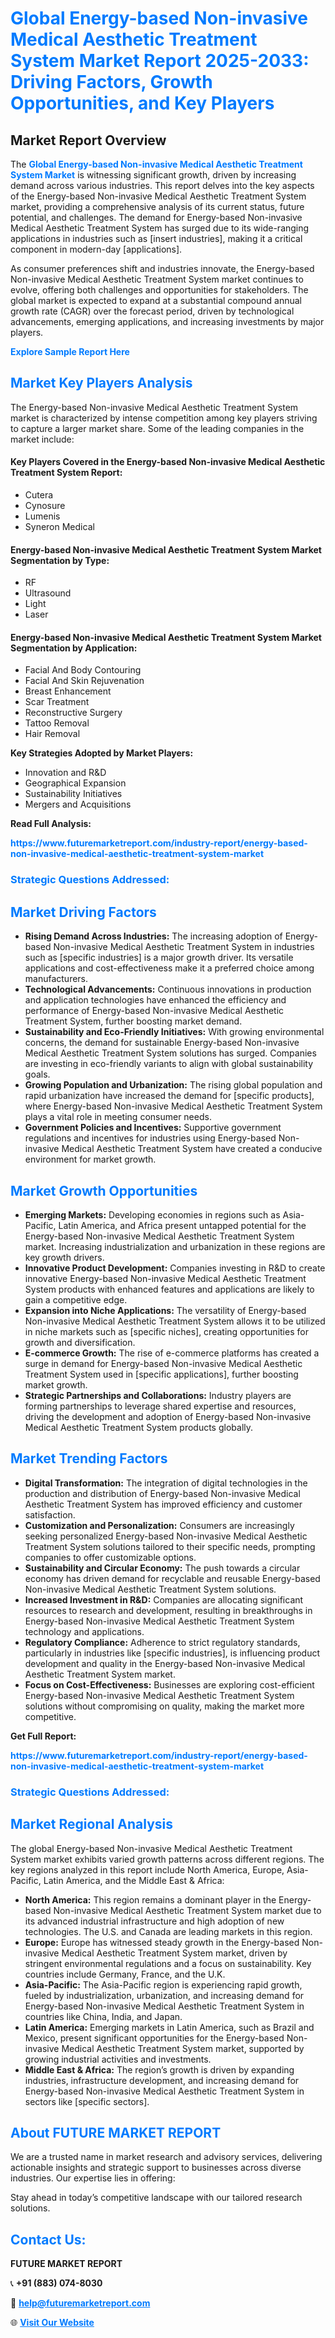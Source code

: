 <h1 style="color: #007BFF;">Global Energy-based Non-invasive Medical Aesthetic Treatment System Market Report 2025-2033: Driving Factors, Growth Opportunities, and Key Players</h1>

<section id="overview">
<h2>Market Report Overview</h2>
<p>The <a href="https://www.futuremarketreport.com/industry-report/energy-based-non-invasive-medical-aesthetic-treatment-system-market" style="color: #007BFF; text-decoration: none;"><strong>Global Energy-based Non-invasive Medical Aesthetic Treatment System Market</strong></a> is witnessing significant growth, driven by increasing demand across various industries. This report delves into the key aspects of the Energy-based Non-invasive Medical Aesthetic Treatment System market, providing a comprehensive analysis of its current status, future potential, and challenges. The demand for Energy-based Non-invasive Medical Aesthetic Treatment System has surged due to its wide-ranging applications in industries such as [insert industries], making it a critical component in modern-day [applications].</p>
<p>As consumer preferences shift and industries innovate, the Energy-based Non-invasive Medical Aesthetic Treatment System market continues to evolve, offering both challenges and opportunities for stakeholders. The global market is expected to expand at a substantial compound annual growth rate (CAGR) over the forecast period, driven by technological advancements, emerging applications, and increasing investments by major players.</p>
</section>

<section id="overview">
<p><a href="https://www.futuremarketreport.com/request-sample/reportId=34752" style="color: #007BFF; text-decoration: none;"><strong>Explore Sample Report Here</strong></a></p>
</section>

<section id="key-players">
<h2 style="color: #007BFF;">Market Key Players Analysis</h2>
<p>The Energy-based Non-invasive Medical Aesthetic Treatment System market is characterized by intense competition among key players striving to capture a larger market share. Some of the leading companies in the market include:</p>
<h4>Key Players Covered in the Energy-based Non-invasive Medical Aesthetic Treatment System Report:</h4>
<ul><li>Cutera</li><li>Cynosure</li><li>Lumenis</li><li>Syneron Medical</li></ul>
<h4>Energy-based Non-invasive Medical Aesthetic Treatment System Market Segmentation by Type:</h4>
<ul><li>RF</li><li>Ultrasound</li><li>Light</li><li>Laser</li></ul>

<h4>Energy-based Non-invasive Medical Aesthetic Treatment System Market Segmentation by Application:</h4>
<ul><li>Facial And Body Contouring</li><li>Facial And Skin Rejuvenation</li><li>Breast Enhancement</li><li>Scar Treatment</li><li>Reconstructive Surgery</li><li>Tattoo Removal</li><li>Hair Removal</li></ul>
<p><strong>Key Strategies Adopted by Market Players:</strong></p>
<ul>
<li>Innovation and R&D</li>
<li>Geographical Expansion</li>
<li>Sustainability Initiatives</li>
<li>Mergers and Acquisitions</li>
</ul>
</section>

<section>
<p><strong>Read Full Analysis: </strong></p><a href="https://www.futuremarketreport.com/industry-report/energy-based-non-invasive-medical-aesthetic-treatment-system-market" style="color: #007BFF; text-decoration: none;"><strong>https://www.futuremarketreport.com/industry-report/energy-based-non-invasive-medical-aesthetic-treatment-system-market</strong></a>
<h3 style="color: #007BFF;">Strategic Questions Addressed:</h3>
</section>

<section id="driving-factors">
<h2 style="color: #007BFF;">Market Driving Factors</h2>
<ul>
<li><strong>Rising Demand Across Industries:</strong> The increasing adoption of Energy-based Non-invasive Medical Aesthetic Treatment System in industries such as [specific industries] is a major growth driver. Its versatile applications and cost-effectiveness make it a preferred choice among manufacturers.</li>
<li><strong>Technological Advancements:</strong> Continuous innovations in production and application technologies have enhanced the efficiency and performance of Energy-based Non-invasive Medical Aesthetic Treatment System, further boosting market demand.</li>
<li><strong>Sustainability and Eco-Friendly Initiatives:</strong> With growing environmental concerns, the demand for sustainable Energy-based Non-invasive Medical Aesthetic Treatment System solutions has surged. Companies are investing in eco-friendly variants to align with global sustainability goals.</li>
<li><strong>Growing Population and Urbanization:</strong> The rising global population and rapid urbanization have increased the demand for [specific products], where Energy-based Non-invasive Medical Aesthetic Treatment System plays a vital role in meeting consumer needs.</li>
<li><strong>Government Policies and Incentives:</strong> Supportive government regulations and incentives for industries using Energy-based Non-invasive Medical Aesthetic Treatment System have created a conducive environment for market growth.</li>
</ul>
</section>

<section id="growth-opportunities">
<h2 style="color: #007BFF;">Market Growth Opportunities</h2>
<ul>
<li><strong>Emerging Markets:</strong> Developing economies in regions such as Asia-Pacific, Latin America, and Africa present untapped potential for the Energy-based Non-invasive Medical Aesthetic Treatment System market. Increasing industrialization and urbanization in these regions are key growth drivers.</li>
<li><strong>Innovative Product Development:</strong> Companies investing in R&D to create innovative Energy-based Non-invasive Medical Aesthetic Treatment System products with enhanced features and applications are likely to gain a competitive edge.</li>
<li><strong>Expansion into Niche Applications:</strong> The versatility of Energy-based Non-invasive Medical Aesthetic Treatment System allows it to be utilized in niche markets such as [specific niches], creating opportunities for growth and diversification.</li>
<li><strong>E-commerce Growth:</strong> The rise of e-commerce platforms has created a surge in demand for Energy-based Non-invasive Medical Aesthetic Treatment System used in [specific applications], further boosting market growth.</li>
<li><strong>Strategic Partnerships and Collaborations:</strong> Industry players are forming partnerships to leverage shared expertise and resources, driving the development and adoption of Energy-based Non-invasive Medical Aesthetic Treatment System products globally.</li>
</ul>
</section>

<section id="trending-factors">
<h2 style="color: #007BFF;">Market Trending Factors</h2>
<ul>
<li><strong>Digital Transformation:</strong> The integration of digital technologies in the production and distribution of Energy-based Non-invasive Medical Aesthetic Treatment System has improved efficiency and customer satisfaction.</li>
<li><strong>Customization and Personalization:</strong> Consumers are increasingly seeking personalized Energy-based Non-invasive Medical Aesthetic Treatment System solutions tailored to their specific needs, prompting companies to offer customizable options.</li>
<li><strong>Sustainability and Circular Economy:</strong> The push towards a circular economy has driven demand for recyclable and reusable Energy-based Non-invasive Medical Aesthetic Treatment System solutions.</li>
<li><strong>Increased Investment in R&D:</strong> Companies are allocating significant resources to research and development, resulting in breakthroughs in Energy-based Non-invasive Medical Aesthetic Treatment System technology and applications.</li>
<li><strong>Regulatory Compliance:</strong> Adherence to strict regulatory standards, particularly in industries like [specific industries], is influencing product development and quality in the Energy-based Non-invasive Medical Aesthetic Treatment System market.</li>
<li><strong>Focus on Cost-Effectiveness:</strong> Businesses are exploring cost-efficient Energy-based Non-invasive Medical Aesthetic Treatment System solutions without compromising on quality, making the market more competitive.</li>
</ul>
</section>

<section>
<p><strong>Get Full Report: </strong></p><a href="https://www.futuremarketreport.com/industry-report/energy-based-non-invasive-medical-aesthetic-treatment-system-market" style="color: #007BFF; text-decoration: none;"><strong>https://www.futuremarketreport.com/industry-report/energy-based-non-invasive-medical-aesthetic-treatment-system-market</strong></a>
<h3 style="color: #007BFF;">Strategic Questions Addressed:</h3>
</section>


<section id="regional-analysis">
<h2 style="color: #007BFF;">Market Regional Analysis</h2>
<p>The global Energy-based Non-invasive Medical Aesthetic Treatment System market exhibits varied growth patterns across different regions. The key regions analyzed in this report include North America, Europe, Asia-Pacific, Latin America, and the Middle East & Africa:</p>
<ul>
<li><strong>North America:</strong> This region remains a dominant player in the Energy-based Non-invasive Medical Aesthetic Treatment System market due to its advanced industrial infrastructure and high adoption of new technologies. The U.S. and Canada are leading markets in this region.</li>
<li><strong>Europe:</strong> Europe has witnessed steady growth in the Energy-based Non-invasive Medical Aesthetic Treatment System market, driven by stringent environmental regulations and a focus on sustainability. Key countries include Germany, France, and the U.K.</li>
<li><strong>Asia-Pacific:</strong> The Asia-Pacific region is experiencing rapid growth, fueled by industrialization, urbanization, and increasing demand for Energy-based Non-invasive Medical Aesthetic Treatment System in countries like China, India, and Japan.</li>
<li><strong>Latin America:</strong> Emerging markets in Latin America, such as Brazil and Mexico, present significant opportunities for the Energy-based Non-invasive Medical Aesthetic Treatment System market, supported by growing industrial activities and investments.</li>
<li><strong>Middle East & Africa:</strong> The region’s growth is driven by expanding industries, infrastructure development, and increasing demand for Energy-based Non-invasive Medical Aesthetic Treatment System in sectors like [specific sectors].</li>
</ul>
</section>

<footer>
<h2 style="color: #007BFF;">About FUTURE MARKET REPORT</h2>
<p>We are a trusted name in market research and advisory services, delivering actionable insights and strategic support to businesses across diverse industries. Our expertise lies in offering:</p>

<p>Stay ahead in today’s competitive landscape with our tailored research solutions.</p>

<h2 style="color: #007BFF;">Contact Us:</h2>
<p><strong>FUTURE MARKET REPORT</strong></p>
<p>📞 <strong>+91 (883) 074-8030</strong></p>
<p>📧 <strong><a href="mailto:help@futuremarketreport.com" style="color: #007BFF;">help@futuremarketreport.com</a></strong></p>
<p>🌐 <strong><a href="https://www.futuremarketreport.com/" style="color: #007BFF;">Visit Our Website</a></strong></p>
</footer>